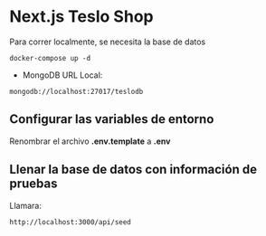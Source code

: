 # Next.js Teslo Shop
Para correr localmente, se necesita la base de datos
```
docker-compose up -d
```

* MongoDB URL Local:
```
mongodb://localhost:27017/teslodb
```

## Configurar las variables de entorno
Renombrar el archivo __.env.template__ a __.env__

## Llenar la base de datos con información de pruebas
Llamara:
```
http://localhost:3000/api/seed
```